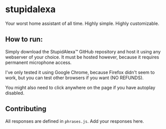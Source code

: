# stupidalexa
Your worst home assistant of all time. Highly simple. Highly customizable.

## How to run:
Simply download the StupidAlexa™ GitHub repository and host it using any webserver of your choice. It must be hosted however, because it requires permanent microphone access.

I've only tested it using Google Chrome, because Firefox didn't seem to work, but you can test other browsers if you want (NO REFUNDS).

You might also need to click anywhere on the page if you have autoplay disabled.

## Contributing
All responses are defined in `phrases.js`. Add your responses here.